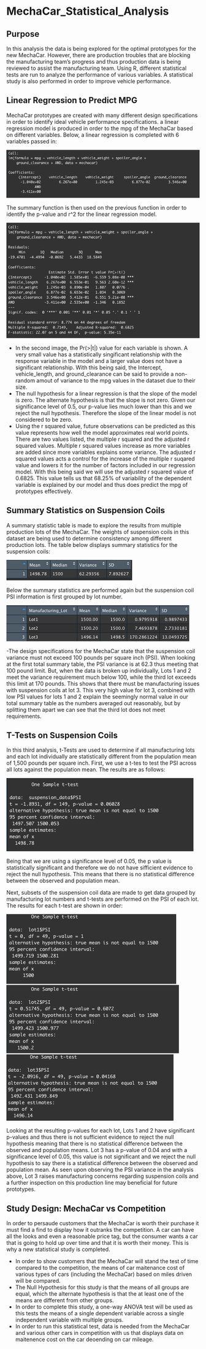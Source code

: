 # MechaCar_Statistical_Analysis

## Purpose
In this analysis the data is being explored for the optimal prototypes for the new MechaCar. However, there are production troubles that are blocking the manufacturing team’s progress and thus production data is being reviewed to assist the manufacturing team. Using R, different statistical tests are run to analyze the performance of various variables. A statistical study is also performed in order to improve vehicle performance.

## Linear Regression to Predict MPG
MechaCar prototypes are created with many different design specifications in order to identify ideal vehicle performance specifications. a linear regression model is produced in order to the mpg of the MechaCar based on different variables. Below, a linear regression is completed with 6 variables passed in: 

![lm_function.png](Images/lm_function.png)

The summary function is then used on the previous function in order to identify the p-value and r^2 for the linear regression model. 

![summary_function.png](Images/summary_function.png)

- In the second image, the Pr(>|t|) value for each variable is shown. A very small value has a statistically singificant relationship with the response variable in the model and a larger value does not have a significant relationship. With this being said, the Intercept, vehicle_length, and ground_clearance can be said to provide a non-random amout of variance to the mpg values in the dataset due to their size.  
- The null hypothesis for a linear regression is that the slope of the model is zero. The alternate hypothesis is that the slope is not zero. Given our significance level of 0.5, our p-value lies much lower than this and we reject the null hypothesis. Therefore the slope of the linear model is not considered to be zero. 
- Using the r squared value, future observations can be predicted as this value represents how well the model approximates real world points. There are two values listed, the multiple r squared and the adjusted r squared values. Multiple r squared values increase as more variables are added since more variables explains some variance. The adjusted r squared values acts a control for the increase of the multiple r suqared value and lowers it for the number of factors included in our regression model. With this being said we will use the adjusted r squared value of 0.6825. This value tells us that 68.25% of variability of the dependent variable is explained by our model and thus does predict the mpg of prototypes effectively. 

## Summary Statistics on Suspension Coils
A summary statistic table is made to explore the results from multiple production lots of the MechaCar. The weights of suspension coils in this dataset are being used to determine consistency among different production lots. The table below displays summary statistics for the suspension coils:


![total_summary.png](Images/total_summary.png)

Below the summary statistics are performed again but the suspension coil PSI information is first grouped by lot number. 

![lot_summary.png](Images/lot_summary.png)

-The design specifications for the MechaCar state that the suspension coil variance must not exceed 100 pounds per square inch (PSI). When looking at the first total summary table, the PSI variance is at 62.3 thus meeting that 100 pound limit. But, when the data is broken up individually, Lots 1 and 2 meet the variance requirement much below 100, while the third lot exceeds this limit at 170 pounds. This shows that there must be manufacturing issues with suspension coils at lot 3. This very high value for lot 3, combined with low PSI values for lots 1 and 2 explain the seemingly normal value in our total summary table as the numbers averaged out reasonably, but by splitting them apart we can see that the third lot does not meet requirements. 

## T-Tests on Suspension Coils
In this third analysis, t-Tests are used to determine if all manufacturing lots and each lot individually are statistically different from the population mean of 1,500 pounds per square inch. First, we use a t-tes to test the PSI across all lots against the population mean. The results are as follows: 

![ttest_all.png](Images/ttest_all.png)

Being that we are using a significance level of 0.05, the p value is statistically significant and therefore we do not have sifficient evidence to reject the null hypothesis. This means that there is no statistical difference between the observed and population mean. 

Next, subsets of the suspension coil data are made to get data grouped by manufacturing lot numbers and t-tests are performed on the PSI of each lot. The results for each t-test are shown in order:

![ttest_lot1.png](Images/ttest_lot1.png) ![ttest_lot2.png](Images/ttest_lot2.png) ![ttest_lot3.png](Images/ttest_lot3.png)

Looking at the resulting p-values for each lot, Lots 1 and 2 have significant p-values and thus there is not sufficient evidence to reject the null hypothesis meaning that there is no statistical difference between the observed and population means. Lot 3 has a p-value of 0.04 and with a significance level of 0.05, this value is not significant and we reject the null hypothesis to say there is a statistical difference between the observed and population mean. As seen upon observing the PSI variance in the analysis above, Lot 3 raises manufacturing concerns regarding suspension coils and a further inspection on this production line may beneficial for future prototypes. 

## Study Design: MechaCar vs Competition
In order to persaude customers that the MechaCar is worth their purchase it must find a find to display how it outranks the competition. A car can have all the looks and even a reasonable price tag, but the consumer wants a car that is going to hold up over time and that it is worth their money. This is why a new statistical study is completed.
- In order to show customers that the MechaCar will stand the test of time compared to the competition, the means of car maitenance cost of various types of cars (including the MechaCar) based on miles driven will be compared. 
- The Null Hypothesis for this study is that the means of all groups are equal, which the alternate hypothesis is that the at least one of the means are different from other groups. 
- In order to complete this study, a one-way ANOVA test will be used as this tests the means of a single dependent variable across a single independent variable with multiple groups. 
- In order to run this statistical test, data is needed from the MechaCar and various other cars in competition with us that displays data on maitenence cost on the car deoending on car mileage. 
